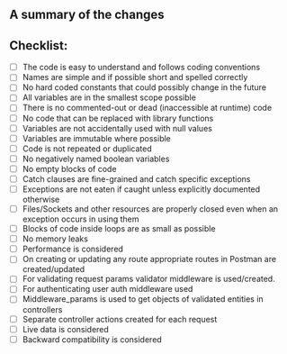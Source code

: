 ## A summary of the changes

<!-- 1. Please replace this text with a summary of the changes and the related issue. -->

<!-- 2. Please, go through the following steps, marking them with `[x]`, if any, before you submit a PR. -->

## Checklist:
- [ ] The code is easy to understand and follows coding conventions
- [ ] Names are simple and if possible short and spelled correctly
- [ ] No hard coded constants that could possibly change in the future
- [ ] All variables are in the smallest scope possible
- [ ] There is no commented-out or dead (inaccessible at runtime) code
- [ ] No code that can be replaced with library functions
- [ ] Variables are not accidentally used with null values
- [ ] Variables are immutable where possible
- [ ] Code is not repeated or duplicated
- [ ] No negatively named boolean variables
- [ ] No empty blocks of code
- [ ] Catch clauses are fine-grained and catch specific exceptions
- [ ] Exceptions are not eaten if caught unless explicitly documented otherwise
- [ ] Files/Sockets and other resources are properly closed even when an exception occurs in using them
- [ ] Blocks of code inside loops are as small as possible
- [ ] No memory leaks
- [ ] Performance is considered
- [ ] On creating or updating any route appropriate routes in Postman are created/updated
- [ ] For validating request params validator middleware is used/created.
- [ ] For authenticating user auth middleware used
- [ ] Middleware_params is used to get objects of validated entities in controllers
- [ ] Separate controller actions created for each request
- [ ] Live data is considered
- [ ] Backward compatibility is considered
